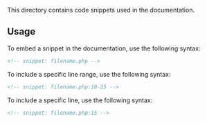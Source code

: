 This directory contains code snippets used in the documentation.

## Usage

To embed a snippet in the documentation, use the following syntax:

```markdown
<!-- snippet: filename.php -->
```

To include a specific line range, use the following syntax:

```markdown
<!-- snippet: filename.php:10-25 -->
```

To include a specific line, use the following syntax:

```markdown
<!-- snippet: filename.php:15 -->
```
